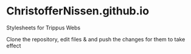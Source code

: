 # ChristofferNissen.github.io
Stylesheets for Trippus Webs

Clone the repository, edit files & and push the changes for them to take effect
